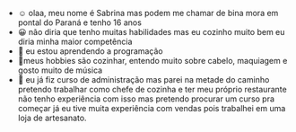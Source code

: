 - ☺️ olaa, meu nome é Sabrina mas podem me chamar de bina mora em pontal do Paraná e tenho 16 anos
- 😀 não diria que tenho muitas habilidades mas eu cozinho muito bem eu diria minha maior competência 
- 📝 eu estou aprendendo a programação 
- 📍meus hobbies são cozinhar, entendo muito sobre cabelo, maquiagem e gosto muito de música 
- 💯 eu já fiz curso de administração mas parei na metade do caminho pretendo trabalhar como chefe de cozinha e ter meu próprio restaurante não tenho experiência com isso mas pretendo procurar um curso pra começar já eu tive muita experiência com vendas pois trabalhei em uma loja de artesanato. 

<!---
sabrina0i/sabrina0i is a ✨ special ✨ repository because its `README.md` (this file) appears on your GitHub profile.
You can click the Preview link to take a look at your changes.
--->
